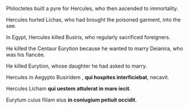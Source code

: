 Philoctetes built a pyre for Hercules, 
  who then ascended to immortality.

Hercules hurled Lichas, 
  who had brought the poisoned garment, 
    into the see.

In Egypt, Hercules killed Busiris, 
  who regularly sacrificed foreigners.

He killed the Centaur Eurytion 
  because he wanted to marry Deianira, 
    who was his fiancée.

He killed Eurytion, 
  whose daughter he had asked to marry.
  
  Hercules in Aegypto Busiridem
    , **qui hospites interficiebat**, necavit.

Hercules Licham 
    **qui uestem attulerat in mare iecit**.

Eurytum cuius filiam
  eius **in coniugium petiuit occidit**.
